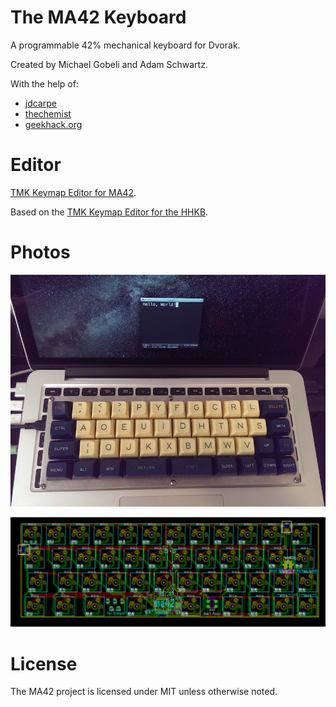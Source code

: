 The MA42 Keyboard
=================

A programmable 42% mechanical keyboard for Dvorak.

Created by Michael Gobeli and Adam Schwartz.

With the help of:

- [jdcarpe](https://geekhack.org/index.php?action=profile;u=17386)
- [thechemist](https://geekhack.org/index.php?action=profile;u=27275)
- [geekhack.org](https://geekhack.org/index.php)

# Editor

[TMK Keymap Editor for MA42](http://anschwa.com/tmk_keyboard/editor/ma42/index.html).

Based on the [TMK Keymap Editor for the HHKB](http://www.tmk-kbd.com/tmk_keyboard/editor/hhkb/index.html).

# Photos

![MA42 on top of rMBP](./photos/ma42.jpg)

![MA42 PCB revB](./photos/pcb.png)

# License
The MA42 project is licensed under MIT unless otherwise noted.

